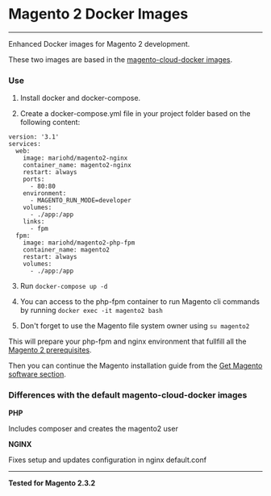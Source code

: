 # Magento 2 Docker Images
___

Enhanced Docker images for Magento 2 development.

These two images are based in the [magento-cloud-docker images](https://github.com/magento-dockerhub/magento-cloud-docker).

### Use

1. Install docker and docker-compose.

2. Create a docker-compose.yml file in your project folder based on the following content:

```
version: '3.1'
services:
  web:
    image: mariohd/magento2-nginx
    container_name: magento2-nginx
    restart: always
    ports:
      - 80:80
    environment:
      - MAGENTO_RUN_MODE=developer
    volumes:
      - ./app:/app
    links:
      - fpm
  fpm:
    image: mariohd/magento2-php-fpm
    container_name: magento2
    restart: always
    volumes:
      - ./app:/app

```

3. Run `docker-compose up -d`

4. You can access to the php-fpm container to run Magento cli commands by running `docker exec -it magento2 bash`

5. Don't forget to use the Magento file system owner using `su magento2`



This will prepare your php-fpm and nginx environment that fullfill all the [Magento 2 prerequisites](https://devdocs.magento.com/guides/v2.3/install-gde/prereq/prereq-overview.html).

Then you can continue the Magento installation guide from the [Get Magento software section](https://devdocs.magento.com/guides/v2.3/install-gde/install/get-software.html).

### Differences with the default magento-cloud-docker images

**PHP**

Includes composer and creates the magento2 user

**NGINX**

Fixes setup and updates configuration in nginx default.conf

___

**Tested for Magento 2.3.2**